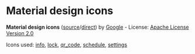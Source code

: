 # Material design icons

**Material design icons** ([source](https://github.com/google/material-design-icons)/[direct](https://material.io/resources/icons)) by [Google](https://about.google) - License: [Apache License Version 2.0](https://github.com/google/material-design-icons/blob/master/LICENSE)

Icons used: [info](https://material.io/resources/icons/?icon=info&style=baseline), [lock](https://material.io/resources/icons/?icon=lock&style=baseline), [qr_code](https://material.io/resources/icons/?icon=qr_code&style=baseline), [schedule](https://material.io/resources/icons/?icon=schedule&style=baseline), [settings](https://material.io/resources/icons/?icon=settings&style=baseline)
